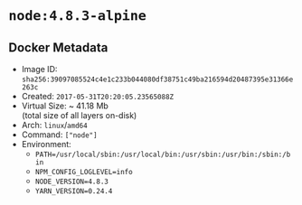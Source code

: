 # `node:4.8.3-alpine`

## Docker Metadata

- Image ID: `sha256:39097085524c4e1c233b044080df38751c49ba216594d20487395e31366e263c`
- Created: `2017-05-31T20:20:05.23565088Z`
- Virtual Size: ~ 41.18 Mb  
  (total size of all layers on-disk)
- Arch: `linux`/`amd64`
- Command: `["node"]`
- Environment:
  - `PATH=/usr/local/sbin:/usr/local/bin:/usr/sbin:/usr/bin:/sbin:/bin`
  - `NPM_CONFIG_LOGLEVEL=info`
  - `NODE_VERSION=4.8.3`
  - `YARN_VERSION=0.24.4`

